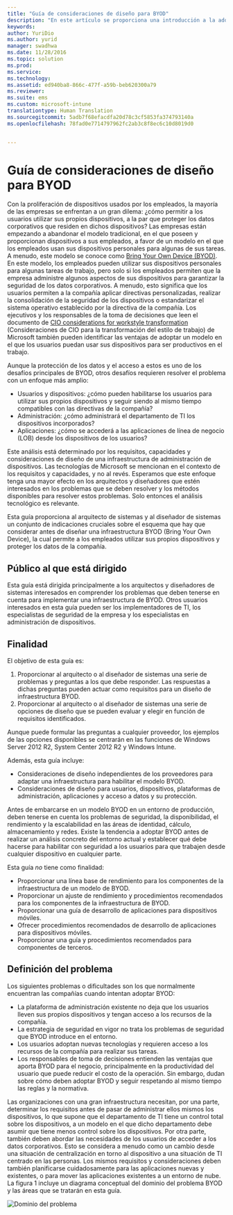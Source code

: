 ```yaml
---
title: "Guía de consideraciones de diseño para BYOD"
description: "En este artículo se proporciona una introducción a la adopción de Bring Your Own Device y la información general del proceso de consideraciones de diseño."
keywords: 
author: YuriDio
ms.author: yurid
manager: swadhwa
ms.date: 11/28/2016
ms.topic: solution
ms.prod: 
ms.service: 
ms.technology: 
ms.assetid: ed940ba8-866c-477f-a59b-beb620300a79
ms.reviewer: 
ms.suite: ems
ms.custom: microsoft-intune
translationtype: Human Translation
ms.sourcegitcommit: 5adb7f68efacdfa20d78c3cf5853fa374793140a
ms.openlocfilehash: 78fad0e7714797962fc2ab3c8f8ec6c10d8019d0


---
```


# <a name="byod-design-considerations-guide"></a>Guía de consideraciones de diseño para BYOD

Con la proliferación de dispositivos usados por los empleados, la mayoría de las empresas se enfrentan a un gran dilema: ¿cómo permitir a los usuarios utilizar sus propios dispositivos, a la par que proteger los datos corporativos que residen en dichos dispositivos? Las empresas están empezando a abandonar el modelo tradicional, en el que poseen y proporcionan dispositivos a sus empleados, a favor de un modelo en el que los empleados usan sus dispositivos personales para algunas de sus tareas. A menudo, este modelo se conoce como [Bring Your Own Device (BYOD)](https://technet.microsoft.com/library/dn645493.aspx). En este modelo, los empleados pueden utilizar sus dispositivos personales para algunas tareas de trabajo, pero solo si los empleados permiten que la empresa administre algunos aspectos de sus dispositivos para garantizar la seguridad de los datos corporativos. A menudo, esto significa que los usuarios permiten a la compañía aplicar directivas personalizadas, realizar la consolidación de la seguridad de los dispositivos o estandarizar el sistema operativo establecido por la directiva de la compañía. Los ejecutivos y los responsables de la toma de decisiones que leen el documento de [CIO considerations for workstyle transformation](http://download.microsoft.com/download/5/3/A/53A96632-02E3-416C-B209-D8725AA80AFE/CIO%20Considerations%20for%20Workstyle%20Transformation2.pdf) (Consideraciones de CIO para la transformación del estilo de trabajo) de Microsoft también pueden identificar las ventajas de adoptar un modelo en el que los usuarios puedan usar sus dispositivos para ser productivos en el trabajo.

Aunque la protección de los datos y el acceso a estos es uno de los desafíos principales de BYOD, otros desafíos requieren resolver el problema con un enfoque más amplio:

- Usuarios y dispositivos: ¿cómo pueden habilitarse los usuarios para utilizar sus propios dispositivos y seguir siendo al mismo tiempo compatibles con las directivas de la compañía?
- Administración: ¿cómo administrará el departamento de TI los dispositivos incorporados?
- Aplicaciones: ¿cómo se accederá a las aplicaciones de línea de negocio (LOB) desde los dispositivos de los usuarios?

Este análisis está determinado por los requisitos, capacidades y consideraciones de diseño de una infraestructura de administración de dispositivos. Las tecnologías de Microsoft se mencionan en el contexto de los requisitos y capacidades, y no al revés. Esperamos que este enfoque tenga una mayor efecto en los arquitectos y diseñadores que estén interesados en los problemas que se deben resolver y los métodos disponibles para resolver estos problemas. Solo entonces el análisis tecnológico es relevante.

Esta guía proporciona al arquitecto de sistemas y al diseñador de sistemas un conjunto de indicaciones cruciales sobre el esquema que hay que considerar antes de diseñar una infraestructura BYOD (Bring Your Own Device), la cual permite a los empleados utilizar sus propios dispositivos y proteger los datos de la compañía.

## <a name="intended-audience"></a>Público al que está dirigido

Esta guía está dirigida principalmente a los arquitectos y diseñadores de sistemas interesados en comprender los problemas que deben tenerse en cuenta para implementar una infraestructura de BYOD. Otros usuarios interesados en esta guía pueden ser los implementadores de TI, los especialistas de seguridad de la empresa y los especialistas en administración de dispositivos.</para>
    
## <a name="purpose"></a>Finalidad
  
El objetivo de esta guía es:

1. Proporcionar al arquitecto o al diseñador de sistemas una serie de problemas y preguntas a los que debe responder. Las respuestas a dichas preguntas pueden actuar como requisitos para un diseño de infraestructura BYOD.
2. Proporcionar al arquitecto o al diseñador de sistemas una serie de opciones de diseño que se pueden evaluar y elegir en función de requisitos identificados. 

Aunque puede formular las preguntas a cualquier proveedor, los ejemplos de las opciones disponibles se centrarán en las funciones de Windows Server 2012 R2, System Center 2012 R2 y Windows Intune.

Además, esta guía incluye:

- Consideraciones de diseño independientes de los proveedores para adaptar una infraestructura para habilitar el modelo BYOD. 
- Consideraciones de diseño para usuarios, dispositivos, plataformas de administración, aplicaciones y acceso a datos y su protección.

Antes de embarcarse en un modelo BYOD en un entorno de producción, deben tenerse en cuenta los problemas de seguridad, la disponibilidad, el rendimiento y la escalabilidad en las áreas de identidad, cálculo, almacenamiento y redes. Existe la tendencia a adoptar BYOD antes de realizar un análisis concreto del entorno actual y establecer qué debe hacerse para habilitar con seguridad a los usuarios para que trabajen desde cualquier dispositivo en cualquier parte.

Esta guía *no* tiene como finalidad:

- Proporcionar una línea base de rendimiento para los componentes de la infraestructura de un modelo de BYOD. 
- Proporcionar un ajuste de rendimiento y procedimientos recomendados para los componentes de la infraestructura de BYOD.
- Proporcionar una guía de desarrollo de aplicaciones para dispositivos móviles.
- Ofrecer procedimientos recomendados de desarrollo de aplicaciones para dispositivos móviles.
- Proporcionar una guía y procedimientos recomendados para componentes de terceros.

## <a name="problem-definition"></a>Definición del problema

Los siguientes problemas o dificultades son los que normalmente encuentran las compañías cuando intentan adoptar BYOD:

- La plataforma de administración existente no deja que los usuarios lleven sus propios dispositivos y tengan acceso a los recursos de la compañía.
- La estrategia de seguridad en vigor no trata los problemas de seguridad que BYOD introduce en el entorno.
- Los usuarios adoptan nuevas tecnologías y requieren acceso a los recursos de la compañía para realizar sus tareas.
- Los responsables de toma de decisiones entienden las ventajas que aporta BYOD para el negocio, principalmente en la productividad del usuario que puede reducir el costo de la operación. Sin embargo, dudan sobre cómo deben adoptar BYOD y seguir respetando al mismo tiempo las reglas y la normativa.

Las organizaciones con una gran infraestructura necesitan, por una parte, determinar los requisitos antes de pasar de administrar ellos mismos los dispositivos, lo que supone que el departamento de TI tiene un control total sobre los dispositivos, a un modelo en el que dicho departamento debe asumir que tiene menos control sobre los dispositivos. Por otra parte, también deben abordar las necesidades de los usuarios de acceder a los datos corporativos. Esto se considera a menudo como un cambio desde una situación de centralización en torno al dispositivo a una situación de TI centrado en las personas. Los mismos requisitos y consideraciones deben también planificarse cuidadosamente para las aplicaciones nuevas y existentes, o para mover las aplicaciones existentes a un entorno de nube. La figura 1 incluye un diagrama conceptual del dominio del problema BYOD y las áreas que se tratarán en esta guía.

![Dominio del problema](./media/BYOD_Figure1.png)




<!--HONumber=Nov16_HO4-->


